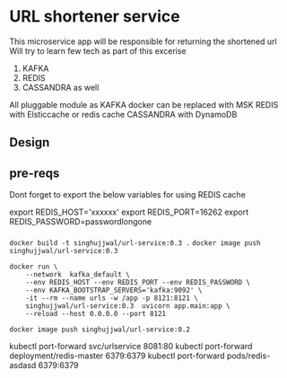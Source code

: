 # URL shortener service

This microservice app will be responsible for returning the shortened url
Will try to learn few tech as part of this excerise

1. KAFKA
2. REDIS
3. CASSANDRA as well 


All pluggable module as KAFKA docker can be replaced with MSK
REDIS with Elsticcache or redis cache
CASSANDRA with DynamoDB


## Design

## pre-reqs

Dont forget to export the below variables for using REDIS cache

export REDIS_HOST='xxxxxx'
export REDIS_PORT=16262
export REDIS_PASSWORD=passwordlongone



####

`docker build -t singhujjwal/url-service:0.3 .`
`docker image push singhujjwal/url-service:0.3`
```
docker run \
    --network  kafka_default \
    --env REDIS_HOST --env REDIS_PORT --env REDIS_PASSWORD \
    --env KAFKA_BOOTSTRAP_SERVERS='kafka:9092' \
    -it --rm --name urls -w /app -p 8121:8121 \
    singhujjwal/url-service:0.3  uvicorn app.main:app \
    --reload --host 0.0.0.0 --port 8121
```
`docker image push singhujjwal/url-service:0.2`


kubectl port-forward svc/urlservice 8081:80 
kubectl port-forward deployment/redis-master 6379:6379 
kubectl port-forward pods/redis-asdasd 6379:6379 